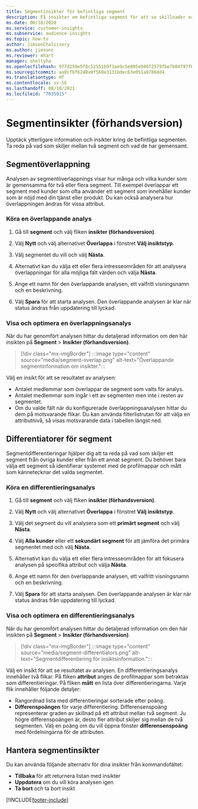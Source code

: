 ```yaml
---
title: Segmentinsikter för befintliga segment
description: Få insikter om befintliga segment för att se skillnader och likheter.
ms.date: 06/10/2020
ms.service: customer-insights
ms.subservice: audience-insights
ms.topic: how-to
author: JimsonChalissery
ms.author: jimsonc
ms.reviewer: mhart
manager: shellyha
ms.openlocfilehash: 977d250e5f8c52551b9f3ae9c5e805e946f2579fbe7b04f97fbac880debbac2a
ms.sourcegitcommit: aa0cfbf6240a9f560e3131bdec63e051a8786dd4
ms.translationtype: HT
ms.contentlocale: sv-SE
ms.lasthandoff: 08/10/2021
ms.locfileid: "7035915"
---
```

# <a name="segment-insights-preview"></a>Segmentinsikter (förhandsversion)

Upptäck ytterligare information och insikter kring de befintliga segmenten. Ta reda på vad som skiljer mellan två segment och vad de har gemensamt.

## <a name="segment-overlap"></a>Segmentöverlappning

Analysen av segmentöverlappnings visar hur många och vilka kunder som är gemensamma för två eller flera segment. Till exempel överlappar ett segment med kunder som ofta använder ett segment som innehåller kunder som är nöjd med din tjänst eller produkt.
Du kan också analysera hur överlappningen ändras för vissa attribut.

### <a name="run-an-overlap-analysis"></a>Köra en överlappande analys

1. Gå till **segment** och välj fliken **insikter (förhandsversion)**.

1. Välj **Nytt** och välj alternativet **Överlappa** i fönstret **Välj insiktstyp**.

1. Välj segmentet du vill och välj **Nästa**.

1. Alternativt kan du välja ett eller flera intresseområden för att analysera överlappningar för alla möjliga fält värden och välja **Nästa**.

1. Ange ett namn för den överlappande analysen, ett valfritt visningsnamn och en beskrivning.

1. Välj **Spara** för att starta analysen. Den överlappande analysen är klar när status ändras från uppdatering till lyckad.

### <a name="view-and-optimize-an-overlap-analysis"></a>Visa och optimera en överlappningsanalys

När du har genomfört analysen hittar du detaljerad information om den här insikten på **Segment** > **Insikter (förhandsversion)**.

> [!div class="mx-imgBorder"]
> :::image type="content" source="media/segment-overlap.png" alt-text="Överlappande segmentinformation om insikter.":::

Välj en insikt för att se resultatet av analysen:

- Antalet medlemmar som överlappar de segment som valts för analys.
- Antalet medlemmar som ingår i ett av segmenten men inte i resten av segmentet.
- Om du valde fält när du konfigurerade överlappningsanalysen hittar du dem på motsvarande flikar. Du kan använda filterlistrutan för att välja en attributnivå, så visas motsvarande data i tabellen längst ned.

## <a name="segment-differentiators"></a>Differentiatorer för segment

Segmentdifferentieringar hjälper dig att ta reda på vad som skiljer ett segment från övriga kunder eller från ett annat segment. Du behöver bara välja ett segment så identifierar systemet med de profilmappar och mått som kännetecknar det valda segmentet.

### <a name="run-a-differentiator-analysis"></a>Köra en differentieringsanalys

1. Gå till **segment** och välj fliken **insikter (förhandsversion)**.

1. Välj **Nytt** och välj alternativet **Överlappa** i fönstret **Välj insiktstyp**.

1. Välj det segment du vill analysera som ett **primärt segment** och välj **Nästa**.

1. Välj **Alla kunder** eller ett **sekundärt segment** för att jämföra det primära segmentet med och välj **Nästa**.

1. Alternativt kan du välja ett eller flera intresseområden för att fokusera analysen på specifika attribut och välja **Nästa**.

1. Ange ett namn för den överlappande analysen, ett valfritt visningsnamn och en beskrivning.

1. Välj **Spara** för att starta analysen. Den överlappande analysen är klar när status ändras från uppdatering till lyckad.

### <a name="view-and-optimize-a-differentiators-analysis"></a>Visa och optimera en differentieringsanalys

När du har genomfört analysen hittar du detaljerad information om den här insikten på **Segment** > **Insikter (förhandsversion)**.

> [!div class="mx-imgBorder"]
> :::image type="content" source="media/segment-differentiators.png" alt-text="Segmentdifferentiering för insiktsinformation.":::

Välj en insikt för att se resultatet av analysen. En differentieringsanalys innehåller två flikar. På fliken **attribut** anges de profilmappar som betraktas som differentieringar. På fliken **mått** en lista över differentieringarna. Varje flik innehåller följande detaljer:

- Rangordnad lista med differentieringar sorterade efter poäng.
- **Differenspoängen** för varje differentiering. Differensenspoäng representerar graden av skillnad på ett attribut mellan två segment. Ju högre differenspoängen är, desto fler attribut skiljer sig mellan de två segmenten. Välj en poäng om du vill öppna fönster **differensenspoäng** med fördelningarna för de attributen.

## <a name="manage-segment-insights"></a>Hantera segmentinsikter

Du kan använda följande alternativ för dina insikter från kommandofältet:

- **Tillbaka** för att returnera listan med insikter
- **Uppdatera** om du vill köra analysen igen
- **Ta bort** och ta bort insikt


[!INCLUDE[footer-include](../includes/footer-banner.md)]